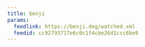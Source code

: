 ```yaml
---
title: benji
params:
  feedlink: https://benji.dog/watched.xml
  feedid: cc92793717e6c0c1f4cbe26d1ccc6be9
---
```

